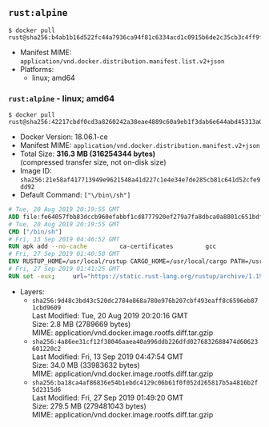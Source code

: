 ## `rust:alpine`

```console
$ docker pull rust@sha256:b4ab1b16d522fc44a7936ca94f81c6334acd1c0915b6de2c35cb3c4ff9fb7991
```

-	Manifest MIME: `application/vnd.docker.distribution.manifest.list.v2+json`
-	Platforms:
	-	linux; amd64

### `rust:alpine` - linux; amd64

```console
$ docker pull rust@sha256:42217cbdf0cd3a8260242a38eae4889c60a9eb1f3dab6e644abd45313a0472d8
```

-	Docker Version: 18.06.1-ce
-	Manifest MIME: `application/vnd.docker.distribution.manifest.v2+json`
-	Total Size: **316.3 MB (316254344 bytes)**  
	(compressed transfer size, not on-disk size)
-	Image ID: `sha256:21e58af417713949e9621548a41d227c1e4e34e7de285cb81c641d52cfe9dd92`
-	Default Command: `["\/bin\/sh"]`

```dockerfile
# Tue, 20 Aug 2019 20:19:55 GMT
ADD file:fe64057fbb83dccb960efabbf1cd8777920ef279a7fa8dbca0a8801c651bdf7c in / 
# Tue, 20 Aug 2019 20:19:55 GMT
CMD ["/bin/sh"]
# Fri, 13 Sep 2019 04:46:52 GMT
RUN apk add --no-cache         ca-certificates         gcc
# Fri, 27 Sep 2019 01:40:50 GMT
ENV RUSTUP_HOME=/usr/local/rustup CARGO_HOME=/usr/local/cargo PATH=/usr/local/cargo/bin:/usr/local/sbin:/usr/local/bin:/usr/sbin:/usr/bin:/sbin:/bin RUST_VERSION=1.38.0
# Fri, 27 Sep 2019 01:41:25 GMT
RUN set -eux;     url="https://static.rust-lang.org/rustup/archive/1.19.0/x86_64-unknown-linux-musl/rustup-init";     wget "$url";     echo "b535be813cd89000044764806f569a8c1428417d4226f16ee9993867f0c4ea4e *rustup-init" | sha256sum -c -;     chmod +x rustup-init;     ./rustup-init -y --no-modify-path --default-toolchain $RUST_VERSION;     rm rustup-init;     chmod -R a+w $RUSTUP_HOME $CARGO_HOME;     rustup --version;     cargo --version;     rustc --version;
```

-	Layers:
	-	`sha256:9d48c3bd43c520dc2784e868a780e976b207cbf493eaff8c6596eb871cbd9609`  
		Last Modified: Tue, 20 Aug 2019 20:20:16 GMT  
		Size: 2.8 MB (2789669 bytes)  
		MIME: application/vnd.docker.image.rootfs.diff.tar.gzip
	-	`sha256:4a86ee31cf12f38046aaea40a996ddb226dfd0276832688474d60623601220c2`  
		Last Modified: Fri, 13 Sep 2019 04:47:54 GMT  
		Size: 34.0 MB (33983632 bytes)  
		MIME: application/vnd.docker.image.rootfs.diff.tar.gzip
	-	`sha256:ba18ca4af86836e54b1ebdc4129c06b61f0f052d265817b5a4816b2f5d2315d6`  
		Last Modified: Fri, 27 Sep 2019 01:49:20 GMT  
		Size: 279.5 MB (279481043 bytes)  
		MIME: application/vnd.docker.image.rootfs.diff.tar.gzip
